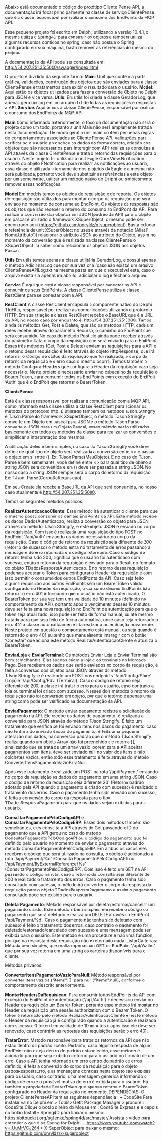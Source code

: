 Abaixo está documentado o código do protótipo Cliente Pense API, a documentação irá focar principalmente na classe de serviço ClientePense que é a classe responsável por realizar o consumo dos EndPoints da MQP API.

Esse pequeno projeto foi escrito em Delphi, utilizando a versão 10.4.1, o mesmo utiliza o Spring4D para construir os objetos e também utiliza algumas recursos contidos no spring, caso não possua o Spring configurado em sua máquina, basta remover as referências do mesmo do projeto.

A documentação da API pode ser consultada em: http://54.207.251.35:5000/swagger/index.html

O projeto é dividido da seguinte forma:
**Main**: Unit que contém a parte gráfica, validações, construção dos objetos que são enviados para a classe ClientePense e tratamentos para exibir o resultado para o usuário.
**Model**: Aqui estão os objetos utilizados para fazer a conversão de Objeto no Delphi para JSON e vice versa.
**Utils**: Em utils foi criada a classe GeradorLog, que apenas gera um log em um arquivo txt de todas as requisições e respostas a API.
**Service**: Aqui temos a classe ClientePense, responsável por realizar o consumo dos EndPoints da MQP API.

**Main**
Como informado anteriormente, o foco da documentação não será o projeto como um todo, portanto a unit Main não será amplamente tratada nesta documentação.
De modo geral a unit main contém pequenas regras de comportamentos associados ao Cliente Pense API, validações para verificar se o usuário preencheu os dados da forma correta, criação dos objetos que são necessários para interagir com API, realiza as consultas a API através da classe ClientePense e trata o retorno das requisições para o usuário.
Neste projeto foi utilizada a unit Eagle.Core.View.Notification através do objeto FNotification para realizar as notificações ao usuário, essa classe é utilizada internamente nos projetos da Eagle e a mesma não será publicada, portanto você deve substituir as referências a este objeto por um semelhante, utilizar um método nativo do Delphi ou simplesmente remover essas notificações.

**Model**
Em models temos os objetos de requisição e de reposta. Os objetos de requisição são utilizados para montar o corpo da requisição que será enviado no momento de consumo ao EndPoint. Os objetos de respostas são os objetos que irão receber o retorno do consumo ao EndPoint da API. 
Para realizar a conversão dos objetos em JSON (padrão da API) para o objeto em pascal é utilizado o framework XSuperObject, o mesmo pode ser encontrado aqui (https://github.com/onryldz/x-superobject). Basta colocar a referência da unit XSuperObject no uses e através da notação [Alias(' NomeAtributo')] relacionar o atributo JSON ao atributo do Objeto, assim no momento da conversão que é realizada na classe ClientePense o XSuperObject irá saber como relacionar os objetos JSON aos objetos Pascal.

**Utils**
Em utils temos apenas a classe utilitária GeradorLog, e possui apenas o método AdicionarLog que por sua vez cria (caso não exista) um arquivo ClientePenseAPILog.txt na mesma pasta em que o executável está, caso o arquivo exista ela apenas irá abri-lo, adicionar o log e fechar o arquivo.

**Service**
É aqui que está a classe responsável por conectar na API e consumir os seus EndPoints.
A classe ClientePense utiliza a classe RestClient para se conectar com a API.

**RestClient**
A classe RestClient encapsula o componente nativo do Delphi TIdHttp, responsável por realizar as comunicações utilizando o protocolo HTTP.
Em sua criação a classe RestClient recebe o BaseURL que é a URL da API, no nosso caso por enquanto é: http://54.207.251.35:5000.
Temos ainda os métodos Get, Post e Delete, que são os métodos HTTP, cada um deles recebe através do parâmetro Recurso, o caminho do EndPoint que será consumido.
No caso do método Post ele ainda pode receber através do parâmetro Data o corpo da requisição que será enviado para o EndPoint.
Esses três métodos (Get, Post e Delete) enviam as requisições para a API e o retorno dessa requisição é feito através do objeto HttpResponse, que irá retornar o Código de status da requisição que foi realizada, o corpo do retorno da requisição e o erro caso o mesmo ocorra.
Temos também o método ConfigurarHeaders que configura o Header da requisição caso seja necessário. Neste projeto é necessário enviar no cabeçalho da requisição o Bearer Token, para consumir todos os End Points com exceção do EndPoit ‘Auth’ que é o EndPoit que retornar o BearerToken.

**ClientePense**

Está é a classe responsável por realizar a comunicação com a MQP API, como informado está classe utiliza a classe RestClient para acionar os métodos do protocolo http.
É utilizado também os métodos TJson.Stringify e TJson.Parse do framework XSuperObject, o método TJson.Stringify converte um Objeto em pascal para JSON e o método TJson.Parse converte o JSON para um Objeto Pascal, esses método serão utilizados basicamente em todos os métodos da classe para realizar as conversões e simplificar a interpretação dos mesmos.

A utilização deles é bem simples, no caso do TJson.Stringify você deve definir de qual tipo de objeto será realizada a conversão entre <> e passar o objeto em si entre (). Ex: TJson.Parse<TipoMeuObjeto>(MeuObjeto).
E no caso do TJson. Parse é bem semelhante, você define entre <> para qual tipo de objeto a string JSON será convertida e em () deve ser passada a string JSON. No nosso caso a string JSON sempre será o corpo do retorno da requisição. Ex: TJson. Parse<TipoObjetoQueQueroConverter>(CorpoDaRequisicao).

Em seu Create ela recebe a BaseURL da API que será consumida, no nosso caso atualmente é http://54.207.251.35:5000.
  
Temos os seguintes métodos públicos: 
  
**RealizarAutenticacaoCliente**: Esse método irá autenticar o cliente para que o mesmo possa consumir os demais EndPoints da API. 
Este método recebe os dados DadosAutenticacao, realiza a conversão do objeto para JSON através do método TJson.Stringify, e este objeto JSON é enviado no corpo da requisição. Com isso é realizada uma requisição do tipo POST no EndPoint '/api/Auth' enviando os dados necessários no corpo da requisição.
Caso o código de retorno da requisição seja diferente de 200 (retorno de sucesso) o método entra no tratamento de erros passando a mensagem de erro retornada e o código retornado. 
Caso o código de retorno tenha sido 200, significa que o usuário foi autenticado com sucesso, então o retorno da requisição é enviado para o Result no formato do objeto TDadosRespostaAutenticacao.
E no retorno dessa requisição podemos acessar o Token para configurar o Header da requisição e com isso permitir o consumo dos outros EndPoints da API.
Caso seja feito alguma requisição aos outros EndPoints sem um BearerToken válido configurado no Header da requisição, o consumo desses EndPoints irão retornar o erro 401 informando que o usuário não está autenticado.
O BearerToken por sua vez tem uma validade de 10 minutos (definido no comportamento da API), portanto após o vencimento desses 10 minutos, deve ser feita uma nova requisição no EndPoint de autenticação para que o token seja atualizado, isso pode ser feito de forma manual, ou até mesmo tratado para que seja feito de forma automática, onde caso seja retornado o erro 401 a classe automaticamente iria realizar a autenticação novamente. Neste projeto em questão o comportamento está manual, ou seja quando é retornado o erro 401 eu tenho que manualmente interagir com o botão ‘Conectar’ que aciona este método RealizarAutenticacaoCliente e atualiza o BearerToken.
  
**EnviarLoja** e **EnviarTerminal**: Os métodos Enviar Loja e Enviar Terminal são bem semelhantes. Elas apenas criam a loja e os terminais no Mercado Pago. 
Eles recebem os dados que serão enviados no corpo da requisição, é feita a conversão dos objetos para JSON através do método TJson.Stringify, e é realizado um POST nos endpoints '/api/Config/Store' (Loja) e '/api/Config/Pdv' (Terminal). Caso o código de retorno seja diferente de 200, a classe irá tratar o erro para o usuário, caso contrário a loja ou terminal foi criado com sucesso.
Nesses dois métodos o retorno da requisição não foi convertido em objeto, por que o retorno é apenas uma string como pode ser verificado na documentação da API.
  
**EnviarPagamento**: O método enviar pagamento registra a solicitação de pagamento na API.
Ele recebe os dados do pagamento, é realizada a conversão para JSON através do método TJson.Stringify. 
É feito um tratamento que verifica se foi enviado itens nos dados do pagamento, caso não tenha sido enviado dados do pagamento, é feita uma pequena alteração nos dados, na conversão padrão que o método TJson.Stringify realiza quando um objeto Array não foi preenchido ele retorna [], sinalizando que se trata de um array vazio, porem para a API aceitar pagamentos sem itens, deve ser enviado null no valor dos itens e não colchetes vazios, então todo esse tratamento é feito através do método ConverterItensPagamentoVazioParaNull.
  
Após esse tratamento é realizado um POST na rota '/api/Payment' enviando no corpo da requisição os dados do pagamento em uma string JSON.
Caso o código de retorno da requisição seja diferente 201 (Retorno padrão adotado pela API quando o pagamento é criado com sucesso) é realizado o tratamento dos erros. Caso o pagamento tenha sido enviado com sucesso, é feita a conversão do corpo da resposta para o tipo TDadosRespostaPagamento para que os dados sejam exibidos para o usuário.
  
**ConsultarPagamentoPeloCodigoAPI** e **ConsultarPagamentoPeloCodigoERP**: Esses dois métodos também são semelhantes, eles consulta a API através de Get passando o ID do pagamento que a API gerou no caso do método ConsultarPagamentoPeloCodigoAPI ou o código do pagamento que foi definido pelo usuário no momento de enviar o pagamento através do método ConsultarPagamentoPeloCodigoERP.
Em ambos os casos eles recebem o código que será utilizado na consulta, o código é adicionado a rota '/api/Payment/%d' (ConsultarPagamentoPeloCodigoAPI) ou '/api/Payment/ByExternalReference/%s' (ConsultarPagamentoPeloCodigoERP). Com isso é feito um GET na API passando o código na rota, caso o retorno da consulta seja diferente de 200 é realizado o tratamento dos erros. Caso o pagamento tenha sido consultado com sucesso, o método irá converter o corpo da resposta da requisição para o objeto TDadosRespostaPagamento e assim o pagamento consultado pode ser exibido para o usuário.
  
**DeletarPagamento**: Método responsável por deletar/estornar/cancelar um pagamento criado.
Este método é bem simples, ele recebe o código do pagamento que será deletado e realiza um DELETE através do EndPoint '/api/Payment/%d'. Caso o pagamento não tenha sido deletado com sucesso é feito o tratamento dos erros, caso contrário o pagamento foi  deletado/estornado/cancelado com sucesso e uma mensagem pode ser exibida para o usuário. Este método é uma procedure e não uma function, por que na resposta desta requisição não é retornado nada.
ListarCarteiras: Método bem simples, que realiza apenas um GET no EndPoint '/api/Wallet' que por sua vez retorna em uma string as carteiras disponíveis para o cliente.

Métodos privados:
  
**ConverterItensPagamentoVazioParaNull**: Método responsável por converter itens vazios ("items":[]) para null ("items":null), conforme o comportamento descrito anteriormente.
  
**MontarHeadersDaRequisicao**:  Para consumir todos EndPoints da API com exceção do EndPoint de autenticação ('/api/Auth') é necessário enviar no Header da requisição um Bearer Token, portanto esse método irá montar no Header da requisição uma sessão authorization com o Bearer Token.
O token é retornado pelo método RealizarAutenticacaoCliente e neste método o Header da requisição já é configurado quando a autenticação é realizada com sucesso. O token tem validade de 10 minutos e após isso ele deve ser renovado, caso contrário as repostas das requisições serão o erro 401.
  
**TratarError**: Método responsável para tratar os retornos da API que não estão dentro do padrão aceito. Portanto, caso alguma resposta de algum EndPoint não esteja dentro do padrão estabelecido, esse método é acionado para que seja exibido o retorno para o usuário no formato de um erro. 
Caso a API tenha retornado um erro dentro do padrão de erros definido, é feita a conversão do corpo da requisição para o objeto DadosRespostaErro, e as mensagens contidas neste objeto são exibidas para o usuário, caso contrário, uma mensagem genérica informando o código de erro e o provável motivo do erro é exibida para o usuário.
Há também a propriedade BearerToken que apenas retorna o BearerToken configurado no Header da requisição no momento.
DEPENDÊCIAS:
O projeto ClientePenseAPI  tem as seguintes dependência :
•	CodeSite
Para instalar va no Delphi em > Tools> Getlt Package Manager > procure : CodeSite
Clique o botão direiro do Mouse em : CodeSite Express e e depois no botão Install
•	Spring4D 
para baixar o mesmo:
https://bitbucket.org/sglienke/spring4d/src/master/
Assista o vídeo para entender o que é os Spring for Delphi....
https://www.youtube.com/watch?v=_UuMrVCJ264
•	X-SuperObject
para baixar o mesmo:
https://github.com/onryldz/x-superobject